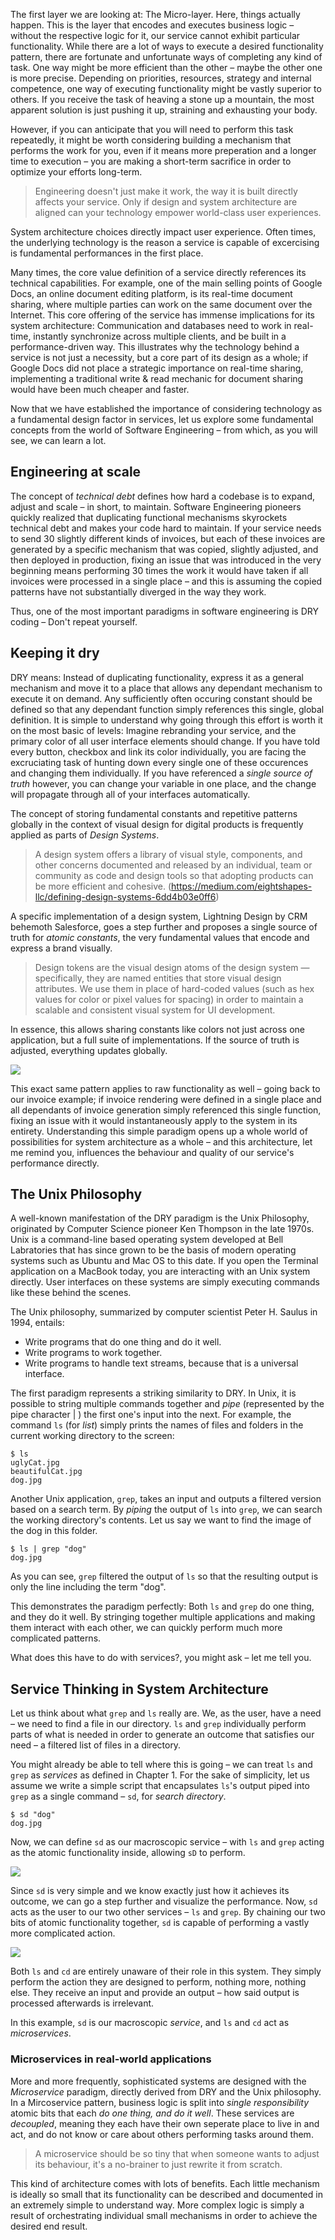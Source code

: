 The first layer we are looking at: The Micro-layer. Here, things actually happen. This is the layer that encodes and executes business logic – without the respective logic for it, our service cannot exhibit particular functionality. While there are a lot of ways to execute a desired functionality pattern, there are fortunate and unfortunate ways of completing any kind of task. One way might be more efficient than the other – maybe the other one is more precise. Depending on priorities, resources, strategy and internal competence, one way of executing functionality might be vastly superior to others. If you receive the task of heaving a stone up a mountain, the most apparent solution is just pushing it up, straining and exhausting your body. 

However, if you can anticipate that you will need to perform this task repeatedly, it might be worth considering building a mechanism that performs the work for you, even if it means more preperation and a longer time to execution – you are making a short-term sacrifice in order to optimize your efforts long-term.

> Engineering doesn't just make it work, the way it is built directly affects your service. Only if design and system architecture are aligned can your technology empower world-class user experiences.

System architecture choices directly impact user experience. Often times, the underlying technology is the reason a service is capable of excercising is fundamental performances in the first place. 

Many times, the core value definition of a service directly references its technical capabilities. For example, one of the main selling points of Google Docs, an online document editing platform, is its real-time document sharing, where multiple parties can work on the same document over the Internet. This core offering of the service has immense implications for its system architecture: Communication and databases need to work in real-time, instantly synchronize across multiple clients, and be built in a performance-driven way. This illustrates why the technology behind a service is not just a necessity, but a core part of its design as a whole; if Google Docs did not place a strategic importance on real-time sharing, implementing a traditional write & read mechanic for document sharing would have been much cheaper and faster. 

Now that we have established the importance of considering technology as a fundamental design factor in services, let us explore some fundamental concepts from the world of Software Engineering – from which, as you will see, we can learn a lot.

## Engineering at scale

The concept of _technical debt_ defines how hard a codebase is to expand, adjust and scale – in short, to maintain. Software Engineering pioneers quickly realized that duplicating functional mechanisms skyrockets technical debt and makes your code hard to maintain. If your service needs to send 30 slightly different kinds of invoices, but each of these invoices are generated by a specific mechanism that was copied, slightly adjusted, and then deployed in production, fixing an issue that was introduced in the very beginning means performing 30 times the work it would have taken if all invoices were processed in a single place – and this is assuming the copied patterns have not substantially diverged in the way they work. 

Thus, one of the most important paradigms in software engineering is DRY coding – Don't repeat yourself.

## Keeping it dry

DRY means: Instead of duplicating functionality, express it as a general mechanism and move it to a place that allows any dependant mechanism to execute it on demand. Any sufficiently often occuring constant should be defined so that any dependant function simply references this single, global definition. It is simple to understand why going through this effort is worth it on the most basic of levels: Imagine rebranding your service, and the primary color of all user interface elements should change. If you have told every button, checkbox and link its color individually, you are facing the excruciating task of hunting down every single one of these occurences and changing them individually. If you have referenced a _single source of truth_ however, you can change your variable in one place, and the change will propagate through all of your interfaces automatically.

The concept of storing fundamental constants and repetitive patterns globally in the context of visual design for digital products is frequently applied as parts of _Design Systems_.

> A design system offers a library of visual style, components, and other concerns documented and released by an individual, team or community as code and design tools so that adopting products can be more efficient and cohesive. (https://medium.com/eightshapes-llc/defining-design-systems-6dd4b03e0ff6)

A specific implementation of a design system, Lightning Design by CRM behemoth Salesforce, goes a step further and proposes a single source of truth for _atomic constants_, the very fundamental values that encode and express a brand visually.

> Design tokens are the visual design atoms of the design system — specifically, they are named entities that store visual design attributes. We use them in place of hard-coded values (such as hex values for color or pixel values for spacing) in order to maintain a scalable and consistent visual system for UI development.

In essence, this allows sharing constants like colors not just across one application, but a full suite of implementations. If the source of truth is adjusted, everything updates globally.

<img src="/thesis/img/designTokens.svg">

This exact same pattern applies to raw functionality as well – going back to our invoice example; if invoice rendering were defined in a single place and all dependants of invoice generation simply referenced this single function, fixing an issue with it would instantaneously apply to the system in its entirety. Understanding this simple paradigm opens up a whole world of possibilities for system architecture as a whole – and this architecture, let me remind you, influences the behaviour and quality of our service's performance directly.

## The Unix Philosophy

A well-known manifestation of the DRY paradigm is the Unix Philosophy, originated by Computer Science pioneer Ken Thompson in the late 1970s. Unix is a command-line based operating system developed at Bell Labratories that has since grown to be the basis of modern operating systems such as Ubuntu and Mac OS to this date. If you open the Terminal application on a MacBook today, you are interacting with an Unix system directly. User interfaces on these systems are simply executing commands like these behind the scenes. 

The Unix philosophy, summarized by computer scientist Peter H. Saulus in 1994, entails: 

- Write programs that do one thing and do it well.
- Write programs to work together.
- Write programs to handle text streams, because that is a universal interface.

The first paradigm represents a striking similarity to DRY. In Unix, it is possible to string multiple commands together and _pipe_ (represented by the pipe character | ) the first one's input into the next. For example, the command `ls` (for _list_) simply prints the names of files and folders in the current working directory to the screen: 

```
$ ls
uglyCat.jpg
beautifulCat.jpg
dog.jpg
```

Another Unix application, `grep`, takes an input and outputs a filtered version based on a search term. By _piping_ the output of `ls` into `grep`, we can search the working directory's contents. Let us say we want to find the image of the dog in this folder. 

```
$ ls | grep "dog"
dog.jpg
```

As you can see, `grep` filtered the output of `ls` so that the resulting output is only the line including the term "dog". 

This demonstrates the paradigm perfectly: Both `ls` and `grep` do one thing, and they do it well. By stringing together multiple applications and making them interact with each other, we can quickly perform much more complicated patterns.

What does this have to do with services?, you might ask – let me tell you.


## Service Thinking in System Architecture

Let us think about what `grep` and `ls` really are. We, as the user, have a need – we need to find a file in our directory. `ls` and `grep` individually perform parts of what is needed in order to generate an outcome that satisfies our need – a filtered list of files in a directory. 

You might already be able to tell where this is going – we can treat `ls` and `grep` as _services_ as defined in Chapter 1. For the sake of simplicity, let us assume we write a simple script that encapsulates `ls`'s output piped into `grep` as a single command – `sd`, for _search directory_.

```
$ sd "dog"
dog.jpg
```

Now, we can define `sd` as our macroscopic service – with `ls` and `grep` acting as the atomic functionality inside, allowing `sD` to perform. 

<img src="/thesis/img/sdAsService.svg">

Since `sd` is very simple and we know exactly just how it achieves its outcome, we can go a step further and visualize the performance. Now, `sd` acts as the user to our two other services – `ls` and `grep`. By chaining our two bits of atomic functionality together, `sd` is capable of performing a vastly more complicated action. 

<img src="/thesis/img/sdMicroservices.svg">

Both `ls` and `cd` are entirely unaware of their role in this system. They simply perform the action they are designed to perform, nothing more, nothing else. They receive an input and provide an output – how said output is processed afterwards is irrelevant. 

In this example, `sd` is our macroscopic _service_, and `ls` and `cd` act as _microservices_.

### Microservices in real-world applications

More and more frequently, sophisticated systems are designed with the _Microservice_ paradigm, directly derived from DRY and the Unix philosophy. In a Mircoservice pattern, business logic is split into _single responsibility_ atomic bits that each _do one thing, and do it well_. These services are _decoupled_, meaning they each have their own seperate place to live in and act, and do not know or care about others performing tasks around them.

> A microservice should be so tiny that when someone wants to adjust its behaviour, it's a no-brainer to just rewrite it from scratch.

This kind of architecture comes with lots of benefits. Each little mechanism is ideally so small that its functionality can be described and documented in an extremely simple to understand way. More complex logic is simply a result of orchestrating individual small mechanisms in order to achieve the desired end result. 